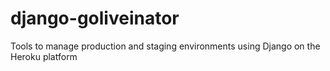 django-goliveinator
===================

Tools to manage production and staging environments using Django on the Heroku platform